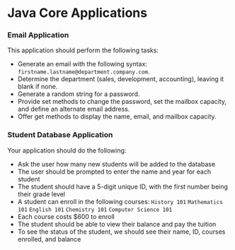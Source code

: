 # Java Core Applications

### Email Application

This application should perform the following tasks:

- Generate an email with the following syntax: `firstname.lastname@department.company.com`.
- Determine the department (sales, development, accounting), leaving it blank if none.
- Generate a random string for a password.
- Provide set methods to change the password, set the mailbox capacity, and define an alternate email address.
- Offer get methods to display the name, email, and mailbox capacity.

### Student Database Application
Your application should do the following:
- Ask the user how many new students will be added to the database
- The user should be prompted to enter the name and year for each student
- The student should have a 5-digit unique ID, with the first number being their grade level
- A student can enroll in the following courses:
`History 101`
`Mathematics 101`
`English 101`
`Chemistry 101`
`Computer Science 101`
- Each course costs $600 to enroll
- The student should be able to view their balance and pay the tuition
- To see the status of the student, we should see their name, ID, courses enrolled, and balance